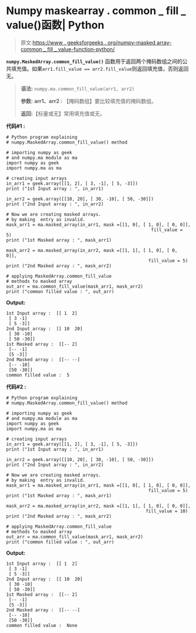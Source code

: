 # Numpy maskearray . common _ fill _ value()函数| Python

> 原文:[https://www . geeksforgeeks . org/numpy-masked array-common _ fill _ value-function-python/](https://www.geeksforgeeks.org/numpy-maskedarray-common_fill_value-function-python/)

**`numpy.MaskedArray.common_fill_value()`** 函数用于返回两个掩码数组之间的公共填充值。如果`arr1.fill_value == arr2.fill_value`则返回填充值，否则返回无。

> **语法:** `numpy.ma.common_fill_value(arr1, arr2)`
> 
> **参数:**
> **arr1、arr2 :** 【掩码数组】要比较填充值的掩码数组。
> 
> **返回:**【标量或无】常用填充值或无。

**代码#1 :**

```
# Python program explaining
# numpy.MaskedArray.common_fill_value() method 

# importing numpy as geek  
# and numpy.ma module as ma 
import numpy as geek 
import numpy.ma as ma 

# creating input arrays  
in_arr1 = geek.array([[1, 2], [ 3, -1], [ 5, -3]])
print ("1st Input array : ", in_arr1) 

in_arr2 = geek.array([[10, 20], [ 30, -10], [ 50, -30]])
print ("2nd Input array : ", in_arr2) 

# Now we are creating masked arrays. 
# by making  entry as invalid.  
mask_arr1 = ma.masked_array(in_arr1, mask =[[1, 0], [ 1, 0], [ 0, 0]],
                                                       fill_value = 5) 
print ("1st Masked array : ", mask_arr1) 

mask_arr2 = ma.masked_array(in_arr2, mask =[[1, 1], [ 1, 0], [ 0, 0]], 
                                                      fill_value = 5) 
print ("2nd Masked array : ", mask_arr2) 

# applying MaskedArray.common_fill_value    
# methods to masked array
out_arr = ma.common_fill_value(mask_arr1, mask_arr2) 
print ("common filled value : ", out_arr) 
```

**Output:**

```
1st Input array :  [[ 1  2]
 [ 3 -1]
 [ 5 -3]]
2nd Input array :  [[ 10  20]
 [ 30 -10]
 [ 50 -30]]
1st Masked array :  [[-- 2]
 [-- -1]
 [5 -3]]
2nd Masked array :  [[-- --]
 [-- -10]
 [50 -30]]
common filled value :  5

```

**代码#2 :**

```
# Python program explaining
# numpy.MaskedArray.common_fill_value() method 

# importing numpy as geek  
# and numpy.ma module as ma 
import numpy as geek 
import numpy.ma as ma 

# creating input arrays  
in_arr1 = geek.array([[1, 2], [ 3, -1], [ 5, -3]])
print ("1st Input array : ", in_arr1) 

in_arr2 = geek.array([[10, 20], [ 30, -10], [ 50, -30]])
print ("2nd Input array : ", in_arr2) 

# Now we are creating masked arrays. 
# by making  entry as invalid.  
mask_arr1 = ma.masked_array(in_arr1, mask =[[1, 0], [ 1, 0], [ 0, 0]],
                                                      fill_value = 5) 
print ("1st Masked array : ", mask_arr1) 

mask_arr2 = ma.masked_array(in_arr2, mask =[[1, 1], [ 1, 0], [ 0, 0]],
                                                     fill_value = 10) 
print ("2nd Masked array : ", mask_arr2) 

# applying MaskedArray.common_fill_value    
# methods to masked array
out_arr = ma.common_fill_value(mask_arr1, mask_arr2) 
print ("common filled value : ", out_arr) 
```

**Output:**

```
1st Input array :  [[ 1  2]
 [ 3 -1]
 [ 5 -3]]
2nd Input array :  [[ 10  20]
 [ 30 -10]
 [ 50 -30]]
1st Masked array :  [[-- 2]
 [-- -1]
 [5 -3]]
2nd Masked array :  [[-- --]
 [-- -10]
 [50 -30]]
common filled value :  None

```